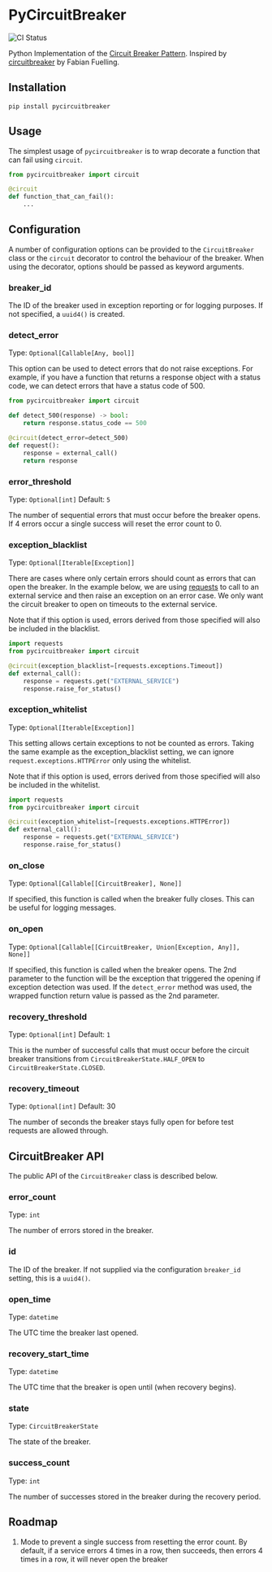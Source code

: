# PyCircuitBreaker

![CI Status](https://img.shields.io/github/workflow/status/etimberg/pycircuitbreaker/CI)

Python Implementation of the [Circuit Breaker Pattern](https://martinfowler.com/bliki/CircuitBreaker.html). Inspired by [circuitbreaker](https://github.com/fabfuel/circuitbreaker) by Fabian Fuelling.

## Installation

```
pip install pycircuitbreaker
```

## Usage

The simplest usage of `pycircuitbreaker` is to wrap decorate a function that can fail using `circuit`.

```python
from pycircuitbreaker import circuit

@circuit
def function_that_can_fail():
    ...
```

## Configuration

A number of configuration options can be provided to the `CircuitBreaker` class or the `circuit` decorator to control the behaviour of the breaker. When using the decorator, options should be passed as keyword arguments.

### breaker_id

The ID of the breaker used in exception reporting or for logging purposes. If not specified, a `uuid4()` is created.

### detect_error

Type: `Optional[Callable[Any, bool]]`

This option can be used to detect errors that do not raise exceptions. For example, if you have a function that returns a response object with a status code, we can detect errors that have a status code of 500.

```python
from pycircuitbreaker import circuit

def detect_500(response) -> bool:
    return response.status_code == 500

@circuit(detect_error=detect_500)
def request():
    response = external_call()
    return response
```

### error_threshold

Type: `Optional[int]`
Default: `5`

The number of sequential errors that must occur before the breaker opens. If 4 errors occur a single success will reset the error count to 0.

### exception_blacklist

Type: `Optional[Iterable[Exception]]`

There are cases where only certain errors should count as errors that can open the breaker. In the example below, we are using [requests](https://requests.readthedocs.io/en/master/) to call to an external service and then raise an exception on an error case. We only want the circuit breaker to open on timeouts to
the external service. 

Note that if this option is used, errors derived from those specified will also be included in the blacklist.

```python
import requests
from pycircuitbreaker import circuit

@circuit(exception_blacklist=[requests.exceptions.Timeout])
def external_call():
    response = requests.get("EXTERNAL_SERVICE")
    response.raise_for_status()
```

### exception_whitelist

Type: `Optional[Iterable[Exception]]`

This setting allows certain exceptions to not be counted as errors. Taking the same example as the exception_blacklist setting, we can ignore `request.exceptions.HTTPError` only using the whitelist.

Note that if this option is used, errors derived from those specified will also be included in the whitelist.

```python
import requests
from pycircuitbreaker import circuit

@circuit(exception_whitelist=[requests.exceptions.HTTPError])
def external_call():
    response = requests.get("EXTERNAL_SERVICE")
    response.raise_for_status()
```

### on_close

Type: `Optional[Callable[[CircuitBreaker], None]]`

If specified, this function is called when the breaker fully closes. This can be useful for logging messages.

### on_open

Type: `Optional[Callable[[CircuitBreaker, Union[Exception, Any]], None]]`

If specified, this function is called when the breaker opens. The 2nd parameter to the function will be the exception that triggered the opening if exception detection was used. If the `detect_error` method was used, the wrapped function return value is passed as the 2nd parameter.

### recovery_threshold

Type: `Optional[int]`
Default: `1`

This is the number of successful calls that must occur before the circuit breaker transitions from `CircuitBreakerState.HALF_OPEN` to `CircuitBreakerState.CLOSED`.

### recovery_timeout

Type: `Optional[int]`
Default: 30

The number of seconds the breaker stays fully open for before test requests are allowed through.

## CircuitBreaker API

The public API of the `CircuitBreaker` class is described below.

### error_count

Type: `int`

The number of errors stored in the breaker.

### id

The ID of the breaker. If not supplied via the configuration `breaker_id` setting, this is a `uuid4()`.

### open_time

Type: `datetime`

The UTC time the breaker last opened.

### recovery_start_time

Type: `datetime`

The UTC time that the breaker is open until (when recovery begins).

### state

Type: `CircuitBreakerState`

The state of the breaker.

### success_count

Type: `int`

The number of successes stored in the breaker during the recovery period.

## Roadmap

1. Mode to prevent a single success from resetting the error count. By default, if a service errors 4 times in a row, then succeeds, then errors 4 times in a row, it will never open the breaker
